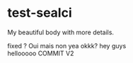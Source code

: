 # test-sealci
My beautiful body with more details.

fixed ? Oui mais non
yea
okkk?
hey guys  
hellooooo
COMMIT V2
